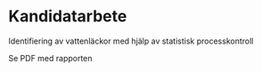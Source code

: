# Kandidatarbete
Identifiering av vattenläckor med hjälp av statistisk processkontroll

Se PDF med rapporten
